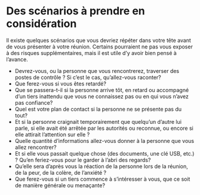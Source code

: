 [Title]: # (Des scénarios à prendre en considération)
[Order]: # (2)

# Des scénarios à prendre en considération

Il existe quelques scénarios que vous devriez répéter dans votre tête avant de vous présenter à votre réunion. Certains pourraient ne pas vous exposer à des risques supplémentaires, mais il est utile d’y avoir bien pensé à l’avance.

* Devrez-vous, ou la personne que vous rencontrerez, traverser des postes de contrôle ? Si c’est le cas, qu’allez-vous raconter?
* Que ferez-vous si vous êtes retardé?
* Que se passera-t-il si la personne arrive tôt, en retard ou accompagné d’un tiers inattendu que vous ne connaissez pas ou en qui vous n’avez pas confiance?
* Quel est votre plan de contact si la personne ne se présente pas du tout?
* Et si la personne craignait temporairement que quelqu’un d’autre lui parle, si elle avait été arrêtée par les autorités ou reconnue, ou encore si elle attirait l’attention sur elle ?
* Quelle quantité d’informations allez-vous donner à la personne que vous allez rencontrer?
* Et si elle vous passait quelque chose (des documents, une clé USB, etc.) ? Qu’en feriez-vous pour le garder à l’abri des regards?
* Qu’elle sera d’après vous la réaction de la personne lors de la réunion, de la peur, de la colère, de l’anxiété ?
* Que ferez-vous si un tiers commence à s’intéresser à vous, que ce soit de manière générale ou menaçante?
